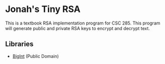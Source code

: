 # Jonah's Tiny RSA

This is a textbook RSA implementation program for CSC 285. This program will generate
public and private RSA keys to encrypt and decrypt text.

## Libraries

* [BigInt](https://mattmccutchen.net/bigint/) (Public Domain)